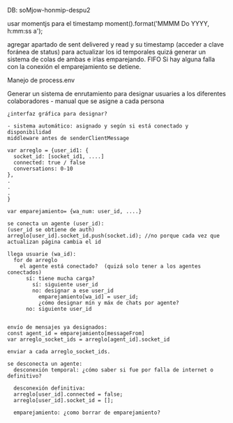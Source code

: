 DB: soMjow-honmip-despu2
  
usar momentjs para el timestamp 
moment().format('MMMM Do YYYY, h:mm:ss a');

agregar apartado de sent delivered y read y su timestamp (acceder a clave foránea de status)
  para actualizar los id temporales quizá generar un sistema de colas de ambas e irlas emparejando. FIFO 
  Si hay alguna falla con la conexión el emparejamiento se detiene. 

Manejo de process.env

Generar un sistema de enrutamiento para designar usuaries a los diferentes colaboradores
    - manual que se asigne a cada persona 

    ¿interfaz gráfica para designar?

    - sistema automático: asignado y según si está conectado y disponibilidad 
    middleware antes de senderClientMessage
    
    var arreglo = {user_id1: {
      socket_id: [socket_id1, ....]
      connected: true / false
      conversations: 0-10
    },
    .
    .
    .
    }

    var emparejamiento= {wa_num: user_id, ....}

    se conecta un agente (user_id):
    (user_id se obtiene de auth)
    arreglo[user_id].socket_id.push(socket.id); //no porque cada vez que actualizan página cambia el id 

    llega usuarie (wa_id):
      for de arreglo
        el agente está conectado?  (quizá solo tener a los agentes conectados)
          sí: tiene mucha carga?
            sí: siguiente user_id
            no: designar a ese user_id 
              emparejamiento[wa_id] = user_id;
              ¿cómo designar mín y máx de chats por agente?
          no: siguiente user_id


    envío de mensajes ya designados:
    const agent_id = emparejamiento[messageFrom]
    var arreglo_socket_ids = arreglo[agent_id].socket_id

    enviar a cada arreglo_socket_ids.

    se desconecta un agente:
      desconexión temporal: ¿cómo saber si fue por falla de internet o definitivo?

      desconexión definitiva: 
      arreglo[user_id].connected = false;
      arreglo[user_id].socket_id = [];
      
      emparejamiento: ¿como borrar de emparejamiento?
